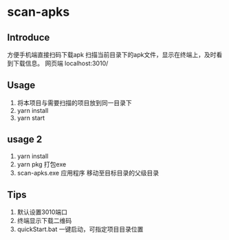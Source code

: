 # scan-apks

## Introduce
方便手机端直接扫码下载apk
扫描当前目录下的apk文件，显示在终端上，及时看到下载信息。
网页端 localhost:3010/

## Usage
1. 将本项目与需要扫描的项目放到同一目录下
2. yarn install
3. yarn start

## usage 2
1. yarn install
2. yarn pkg 打包exe
3. scan-apks.exe 应用程序 移动至目标目录的父级目录

## Tips
1. 默认设置3010端口
2. 终端显示下载二维码
3. quickStart.bat 一键启动，可指定项目目录位置